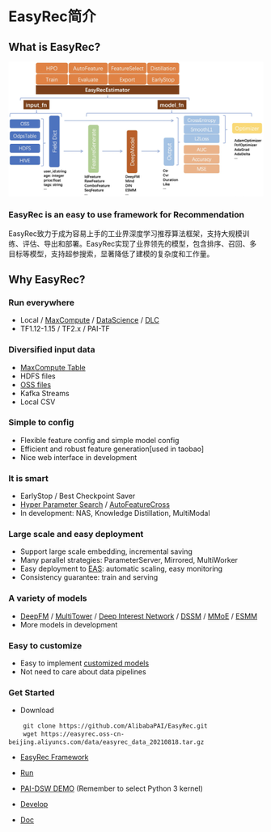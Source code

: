 # EasyRec简介

## What is EasyRec?

![intro.png](docs/images/intro.png)

### EasyRec is an easy to use framework for Recommendation

EasyRec致力于成为容易上手的工业界深度学习推荐算法框架，支持大规模训练、评估、导出和部署。EasyRec实现了业界领先的模型，包含排序、召回、多目标等模型，支持超参搜索，显著降低了建模的复杂度和工作量。

## Why EasyRec?

### Run everywhere

- Local / [MaxCompute](https://help.aliyun.com/product/27797.html) / [DataScience](https://help.aliyun.com/document_detail/170836.html) / [DLC](https://www.alibabacloud.com/help/zh/doc-detail/165137.htm?spm=a2c63.p38356.b99.79.4c0734a4bVav8D)
- TF1.12-1.15 / TF2.x / PAI-TF

### Diversified input data

- [MaxCompute Table](https://help.aliyun.com/document_detail/27819.html?spm=a2c4g.11186623.6.554.91d517bazK7nTF)
- HDFS files
- [OSS files](https://help.aliyun.com/product/31815.html?spm=5176.7933691.1309819.8.5bb52a66ZQOobj)
- Kafka Streams
- Local CSV

### Simple to config

- Flexible feature config and simple model config
- Efficient and robust feature generation\[used in taobao\]
- Nice web interface in development

### It is smart

- EarlyStop / Best Checkpoint Saver
- [Hyper Parameter Search](docs/source/automl/hpo_pai.md) / [AutoFeatureCross](docs/source/automl/auto_cross_emr.md)
- In development: NAS, Knowledge Distillation, MultiModal

### Large scale and easy deployment

- Support large scale embedding, incremental saving
- Many parallel strategies: ParameterServer, Mirrored, MultiWorker
- Easy deployment to [EAS](https://help.aliyun.com/document_detail/113696.html?spm=a2c4g.11174283.6.745.344d1987M3j15E): automatic scaling, easy monitoring
- Consistency guarantee: train and serving

### A variety of models

- [DeepFM](docs/source/models/deepfm.md) / [MultiTower](docs/source/models/multi_tower.md) / [Deep Interest Network](docs/source/models/din.md) / [DSSM](docs/source/models/dssm.md) / [MMoE](docs/source/models/mmoe.md) / [ESMM](docs/source/models/esmm.md)
- More models in development

### Easy to customize

- Easy to implement [customized models](docs/source/models/user_define.md)
- Not need to care about data pipelines

### Get Started

- Download

```
    git clone https://github.com/AlibabaPAI/EasyRec.git
    wget https://easyrec.oss-cn-beijing.aliyuncs.com/data/easyrec_data_20210818.tar.gz
```

- [EasyRec Framework](https://easyrec.oss-cn-beijing.aliyuncs.com/docs/EasyRec.pptx)

- [Run](docs/source/quick_start/local_tutorial.md)

- [PAI-DSW DEMO](https://dsw-dev.data.aliyun.com/#/?fileUrl=http://easyrec.oss-cn-beijing.aliyuncs.com/dsw/easy_rec_demo.ipynb&fileName=EasyRec_DeepFM.ipynb)
  (Remember to select Python 3 kernel)

- [Develop](docs/source/develop.md)

- [Doc](https://easyrec.readthedocs.io/en/latest/)
